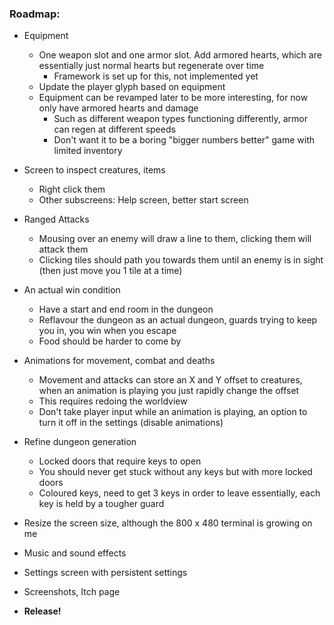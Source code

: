 ### **Roadmap:**
 * Equipment
    * One weapon slot and one armor slot. Add armored hearts, which are essentially just normal hearts but regenerate over time
        * Framework is set up for this, not implemented yet
    * Update the player glyph based on equipment
    * Equipment can be revamped later to be more interesting, for now only have armored hearts and damage
        * Such as different weapon types functioning differently, armor can regen at different speeds
        * Don't want it to be a boring "bigger numbers better" game with limited inventory

 * Screen to inspect creatures, items
    * Right click them
    * Other subscreens: Help screen, better start screen

 * Ranged Attacks
    * Mousing over an enemy will draw a line to them, clicking them will attack them
    * Clicking tiles should path you towards them until an enemy is in sight (then just move you 1 tile at a time)

 * An actual win condition
    * Have a start and end room in the dungeon
    * Reflavour the dungeon as an actual dungeon, guards trying to keep you in, you win when you escape
    * Food should be harder to come by

 * Animations for movement, combat and deaths
    * Movement and attacks can store an X and Y offset to creatures, when an animation is playing you just rapidly change the offset
    * This requires redoing the worldview
    * Don't take player input while an animation is playing, an option to turn it off in the settings (disable animations)

 * Refine dungeon generation
    * Locked doors that require keys to open
    * You should never get stuck without any keys but with more locked doors
    * Coloured keys, need to get 3 keys in order to leave essentially, each key is held by a tougher guard

 * Resize the screen size, although the 800 x 480 terminal is growing on me

 * Music and sound effects

 * Settings screen with persistent settings

 * Screenshots, Itch page

 * **Release!**
